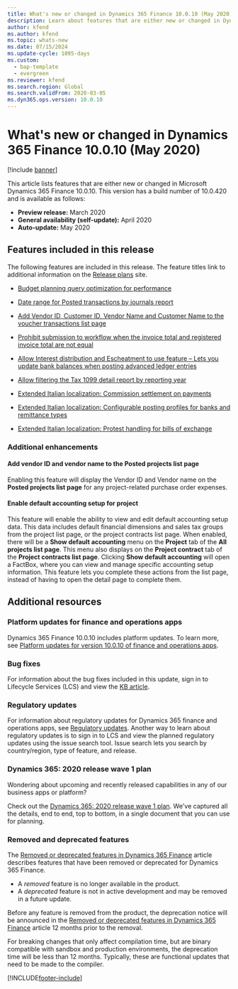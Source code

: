 ```yaml
---
title: What's new or changed in Dynamics 365 Finance 10.0.10 (May 2020)
description: Learn about features that are either new or changed in Dynamics 365 Finance 10.0.10 released in May 2020, including an outline on included features.
author: kfend
ms.author: kfend
ms.topic: whats-new
ms.date: 07/15/2024
ms.update-cycle: 1095-days
ms.custom: 
  - bap-template
  - evergreen
ms.reviewer: kfend
ms.search.region: Global
ms.search.validFrom: 2020-03-05
ms.dyn365.ops.version: 10.0.10
---
```


# What's new or changed in Dynamics 365 Finance 10.0.10 (May 2020)

[!include [banner](../includes/banner.md)]

This article lists features that are either new or changed in Microsoft Dynamics 365 Finance 10.0.10. This version has a build number of 10.0.420 and is available as follows:

- **Preview release:** March 2020
- **General availability (self-update):** April 2020
- **Auto-update:** May 2020

## Features included in this release
The following features are included in this release. The feature titles link to additional information on the [Release plans](/dynamics365/release-plans/) site. 

- [Budget planning query optimization for performance](/dynamics365-release-plan/2020wave1/dynamics365-finance/budget-planning-query-optimization-performance)

 - [Date range for Posted transactions by journals report](/dynamics365-release-plan/2020wave1/dynamics365-finance/date-range-posted-transactions-journals-report)
 
 - [Add Vendor ID, Customer ID, Vendor Name and Customer Name to the voucher transactions list page](/dynamics365-release-plan/2020wave1/dynamics365-finance/add-vendor-id-customer-id-vendor-name-customer-name-voucher-transactions-list-page)
 
 - [Prohibit submission to workflow when the invoice total and registered invoice total are not equal](/dynamics365-release-plan/2020wave1/dynamics365-finance/prohibit-submission-workflow-when-invoice-total-registered-invoice-total-are-not-equal)
 
 - [Allow Interest distribution and Escheatment to use feature – Lets you update bank balances when posting advanced ledger entries](/dynamics365-release-plan/2020wave1/dynamics365-finance/allow-interest-distribution-escheatment-use-feature--lets-update-bank-balances-when-posting-advanced-ledger-entries)
 
 - [Allow filtering the Tax 1099 detail report by reporting year](/dynamics365-release-plan/2020wave1/dynamics365-finance/allow-filtering-tax-1099-detail-report-reporting-year)

 - [Extended Italian localization: Commission settlement on payments](/dynamics365-release-plan/2020wave1/dynamics365-finance/extended-italian-localization-commission-settlement-payments)
 
 - [Extended Italian localization: Configurable posting profiles for banks and remittance types](/dynamics365-release-plan/2020wave1/dynamics365-finance/extended-italian-localization-configurable-posting-profiles-banks-remittance-types)
 
 - [Extended Italian localization: Protest handling for bills of exchange](/dynamics365-release-plan/2020wave1/dynamics365-finance/extended-italian-localization-protest-handling-bills-exchange)

### Additional enhancements

#### Add vendor ID and vendor name to the Posted projects list page
Enabling this feature will display the Vendor ID and Vendor name on the **Posted projects list page** for any project-related purchase order expenses.

#### Enable default accounting setup for project
This feature will enable the ability to view and edit default accounting setup data. This data includes default financial dimensions and sales tax groups from the project list page, or the project contracts list page. When enabled, there will be a **Show default accounting** menu on the **Project** tab of the **All projects list page**. This menu also displays on the **Project contract** tab of the **Project contracts list page**. Clicking **Show default accounting** will open a FactBox, where you can view and manage specific accounting setup information. This feature lets you complete these actions from the list page, instead of having to open the detail page to complete them.
 
## Additional resources

### Platform updates for finance and operations apps
Dynamics 365 Finance 10.0.10 includes platform updates. To learn more, see [Platform updates for version 10.0.10 of finance and operations apps](../../fin-ops-core/fin-ops/get-started/whats-new-platform-update-34.md).

### Bug fixes 
For information about the bug fixes included in this update, sign in to Lifecycle Services (LCS) and view the [KB article](https://fix.lcs.dynamics.com/Issue/Details?bugId=424137&dbType=3&qc=bf63d49dcc96e51eb42ac1dd66c6c5e5d7548f1e176f729e324ea3353b9860cb).

### Regulatory updates
For information about regulatory updates for Dynamics 365 finance and operations apps, see [Regulatory updates](../localizations/global/regulatory-updates.md). Another way to learn about regulatory updates is to sign in to LCS and view the planned regulatory updates using the issue search tool. Issue search lets you search by country/region, type of feature, and release. 

### Dynamics 365: 2020 release wave 1 plan

Wondering about upcoming and recently released capabilities in any of our business apps or platform?

Check out the [Dynamics 365: 2020 release wave 1 plan](/dynamics365-release-plan/2020wave1/index). We've captured all the details, end to end, top to bottom, in a single document that you can use for planning.

### Removed and deprecated features

The [Removed or deprecated features in Dynamics 365 Finance](../get-started/removed-deprecated-features-finance.md) article describes features that have been removed or deprecated for Dynamics 365 Finance.

- A *removed* feature is no longer available in the product.
- A *deprecated* feature is not in active development and may be removed in a future update.

Before any feature is removed from the product, the deprecation notice will be announced in the [Removed or deprecated features in Dynamics 365 Finance](../get-started/removed-deprecated-features-finance.md) article 12 months prior to the removal.

For breaking changes that only affect compilation time, but are binary compatible with sandbox and production environments, the deprecation time will be less than 12 months. Typically, these are functional updates that need to be made to the compiler.


[!INCLUDE[footer-include](../../includes/footer-banner.md)]

